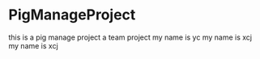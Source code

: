 # PigManageProject
this is a pig manage project
a team project
my name is yc
my name is xcj
my name is xcj